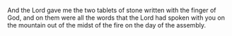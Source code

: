 And the Lord gave me the two tablets of stone written with the finger of God, and on them were all the words that the Lord had spoken with you on the mountain out of the midst of the fire on the day of the assembly.

